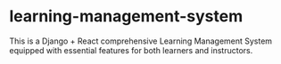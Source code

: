 ﻿# learning-management-system

This is a Django + React comprehensive Learning Management System equipped with essential features for both learners and instructors.

